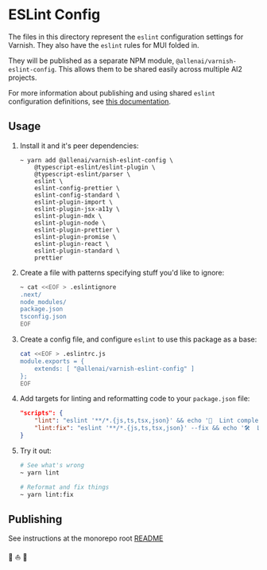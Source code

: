 # ESLint Config

The files in this directory represent the `eslint` configuration settings
for Varnish. They also have the `eslint` rules for MUI folded in.

They will be published as a separate NPM module,
`@allenai/varnish-eslint-config`. This allows them to be shared easily
across multiple AI2 projects.

For more information about publishing and using shared `eslint` configuration
definitions, see [this documentation](https://eslint.org/docs/user-guide/configuring).

## Usage

1. Install it and it's peer dependencies:

   ```shell
   ~ yarn add @allenai/varnish-eslint-config \
       @typescript-eslint/eslint-plugin \
       @typescript-eslint/parser \
       eslint \
       eslint-config-prettier \
       eslint-config-standard \
       eslint-plugin-import \
       eslint-plugin-jsx-a11y \
       eslint-plugin-mdx \
       eslint-plugin-node \
       eslint-plugin-prettier \
       eslint-plugin-promise \
       eslint-plugin-react \
       eslint-plugin-standard \
       prettier
   ```

2. Create a file with patterns specifying stuff you'd like to ignore:

   ```bash
   ~ cat <<EOF > .eslintignore
   .next/
   node_modules/
   package.json
   tsconfig.json
   EOF
   ```

3. Create a config file, and configure `eslint` to use this package as a base:

   ```bash
   cat <<EOF > .eslintrc.js
   module.exports = {
       extends: [ "@allenai/varnish-eslint-config" ]
   };
   EOF
   ```

4. Add targets for linting and reformatting code to your `package.json` file:

   ```json
   "scripts": {
       "lint": "eslint '**/*.{js,ts,tsx,json}' && echo '💫  Lint complete.'",
       "lint:fix": "eslint '**/*.{js,ts,tsx,json}' --fix && echo '🛠  Lint --fix complete.'",
   }
   ```

5. Try it out:

   ```bash
   # See what's wrong
   ~ yarn lint

   # Reformat and fix things
   ~ yarn lint:fix
   ```

## Publishing

See instructions at the monorepo root [README](../../README.md)

🤘 ⛵️ 🎨
